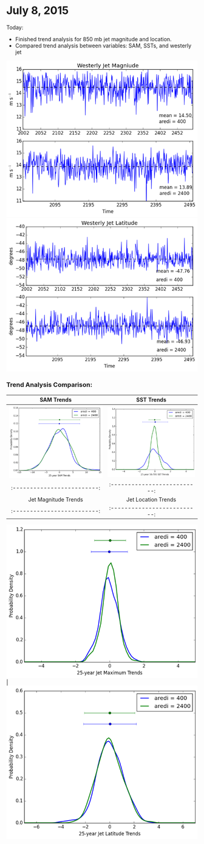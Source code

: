 # July 8, 2015

Today: 
* Finished trend analysis for 850 mb jet magnitude and location. 
* Compared trend analysis between variables: SAM, SSTs, and westerly jet

![Jet Magnitude Timeseries](files/cntrl_u850_max_djf_timeseries_07082015.png)
![Jet Location Timeseries](files/cntrl_u850_lat_djf_timeseries_07082015.png)

### Trend Analysis Comparison: 

SAM Trends                 |  SST Trends
:-------------------------:|:-------------------------:
![](files/cntrl_sam_djf_pdf_07022015.png)  |  ![](files/cntrl_sst_djf_pdf_07062015.png)
:-------------------------:|:--------------------------:
Jet Magnitude Trends       | Jet Location Trends
:-------------------------:|:--------------------------:

![](files/cntrl_u850_max_djf_pdf_07082015.png)|![](files/cntrl_u850_lat_djf_pdf_07082015.png)
